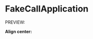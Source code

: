 # FakeCallApplication

PREVIEW:

**Align center:**
<p align="center" width="100%">
    <https://user-images.githubusercontent.com/114521805/200182000-9e59c019-82fa-4878-ba09-e0f0156ff994.mov>
</p>




